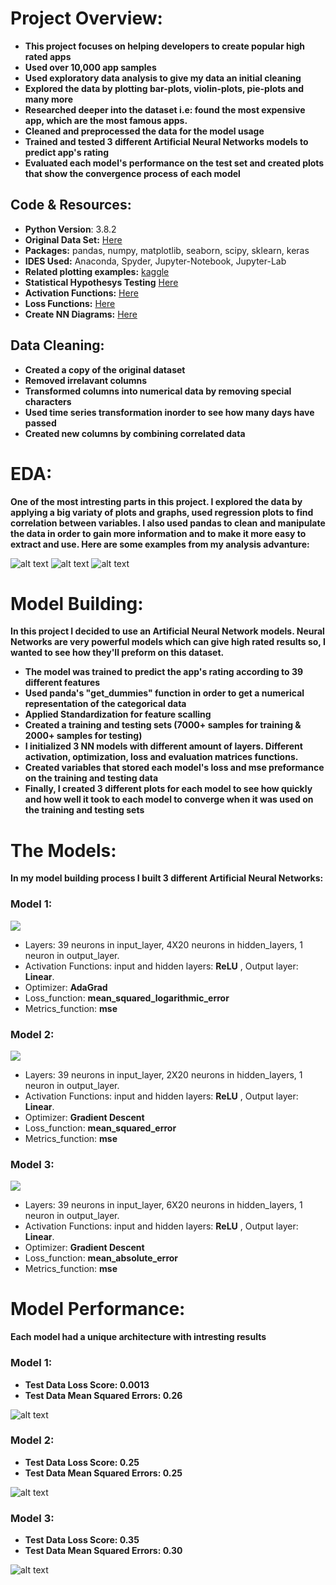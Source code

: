 # Project Overview:
* **This project focuses on helping developers to create popular high rated apps**
* **Used over 10,000 app samples**
* **Used exploratory data analysis to give my data an initial cleaning**
* **Explored the data by plotting bar-plots, violin-plots, pie-plots and many more**
* **Researched deeper into the dataset i.e: found the most expensive app, which are the most famous apps.**
* **Cleaned and preprocessed the data for the model usage**
* **Trained and tested 3 different Artificial Neural Networks models to predict app's rating**
* **Evaluated each model's performance on the test set and created plots that show the convergence process of each model**

## Code & Resources:
* **Python Version**: 3.8.2
* **Original Data Set:** [Here](https://www.kaggle.com/lava18/google-play-store-apps#googleplaystore.csv)
* **Packages:** pandas, numpy, matplotlib, seaborn, scipy, sklearn, keras
* **IDES Used:** Anaconda, Spyder, Jupyter-Notebook, Jupyter-Lab
* **Related plotting examples:** [kaggle](https://www.kaggle.com/tanetboss/how-to-get-high-rating-on-play-store)
* **Statistical Hypothesys Testing** [Here](https://machinelearningmastery.com/statistical-hypothesis-tests-in-python-cheat-sheet/)
* **Activation Functions:** [Here](https://towardsdatascience.com/activation-functions-neural-networks-1cbd9f8d91d6)
* **Loss Functions:** [Here](https://machinelearningmastery.com/how-to-choose-loss-functions-when-training-deep-learning-neural-networks/)
* **Create NN Diagrams:** [Here](http://alexlenail.me/NN-SVG/index.html)

## Data Cleaning:
* **Created a copy of the original dataset**
* **Removed irrelavant columns**
* **Transformed columns into numerical data by removing special characters**
* **Used time series transformation inorder to see how many days have passed**
* **Created new columns by combining correlated data**

# EDA:
**One of the most intresting parts in this project. I explored the data by applying a big variaty of plots and graphs, used regression plots to find correlation between variables. I also used pandas to clean and manipulate the data in order to gain more information and to make it more easy to extract and use. Here are some examples from my analysis advanture:**

![alt text][plot1] 
![alt text][plot2]
![alt text][plot3] 

[plot1]: https://github.com/AlexOsokin97/Which_App_Category/blob/master/Data%20Analysis/pngs/billioninstalls.png "billioninstalls"
[plot2]: https://github.com/AlexOsokin97/Which_App_Category/blob/master/Data%20Analysis/pngs/regplots.png "regplots"
[plot3]: https://github.com/AlexOsokin97/Which_App_Category/blob/master/Data%20Analysis/pngs/popularapps.png "Popular Apps"

# Model Building:
**In this project I decided to use an Artificial Neural Network models. Neural Networks are very powerful models which can give high rated results so, I wanted to see how they'll preform on this dataset.**
* **The model was trained to predict the app's rating according to 39 different features**
* **Used panda's "get_dummies" function in order to get a numerical representation of the categorical data**
* **Applied Standardization for feature scalling**
* **Created a training and testing sets (7000+ samples for training & 2000+ samples for testing)**
* **I initialized 3 NN models with different amount of layers. Different activation, optimization, loss and evaluation matrices functions.**
* **Created variables that stored each model's loss and mse preformance on the training and testing data**
* **Finally, I created 3 different plots for each model to see how quickly and how well it took to each model to converge when it was used on the training and testing sets**

# The Models:
**In my model building process I built 3 different Artificial Neural Networks:**

### Model 1:

<img src="https://github.com/AlexOsokin97/Which_App_Category/blob/master/ANN/models%20svg/nn.svg">
 
* Layers: 39 neurons in input_layer, 4X20 neurons in hidden_layers, 1 neuron in output_layer. 
* Activation Functions: input and hidden layers: **ReLU** , Output layer: **Linear**. 
* Optimizer: **AdaGrad** 
* Loss_function: **mean_squared_logarithmic_error** 
* Metrics_function: **mse** 

### Model 2:

<img src="https://github.com/AlexOsokin97/Which_App_Category/blob/master/ANN/models%20svg/nn1.svg">

* Layers: 39 neurons in input_layer, 2X20 neurons in hidden_layers, 1 neuron in output_layer. 
* Activation Functions: input and hidden layers: **ReLU** , Output layer: **Linear**. 
* Optimizer: **Gradient Descent** 
* Loss_function: **mean_squared_error** 
* Metrics_function: **mse**

### Model 3:

<img src="https://github.com/AlexOsokin97/Which_App_Category/blob/master/ANN/models%20svg/nn2.svg">

* Layers: 39 neurons in input_layer, 6X20 neurons in hidden_layers, 1 neuron in output_layer. 
* Activation Functions: input and hidden layers: **ReLU** , Output layer: **Linear**. 
* Optimizer: **Gradient Descent** 
* Loss_function: **mean_absolute_error** 
* Metrics_function: **mse**

# Model Performance:
**Each model had a unique architecture with intresting results**

### Model 1:
* **Test Data Loss Score: 0.0013**
* **Test Data Mean Squared Errors: 0.26**

![alt text][plot4] 

### Model 2:
* **Test Data Loss Score: 0.25**
* **Test Data Mean Squared Errors: 0.25**

![alt text][plot5] 


### Model 3:
* **Test Data Loss Score: 0.35**
* **Test Data Mean Squared Errors: 0.30**

![alt text][plot6] 

[plot4]: https://github.com/AlexOsokin97/Which_App_Category/blob/master/ANN/Figs/Figure_1.png "loss/mse m1"
[plot5]: https://github.com/AlexOsokin97/Which_App_Category/blob/master/ANN/Figs/Figure_2.png "loss/mse m2"
[plot6]: https://github.com/AlexOsokin97/Which_App_Category/blob/master/ANN/Figs/Figure_3.png "loss/mse m3"
